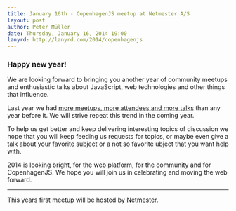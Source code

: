 ```yaml
---
title: January 16th - CopenhagenJS meetup at Netmester A/S
layout: post
author: Peter Müller
date: Thursday, January 16, 2014 19:00
lanyrd: http://lanyrd.com/2014/copenhagenjs
---
```


<h3>Happy new year!</h3>

We are looking forward to bringing you another year of community meetups and enthusiastic talks about JavaScript, web technologies and other things that influence.

Last year we had [more meetups, more attendees and more talks](http://auchenberg.github.io/presentations/copenhagenjs-2013-status/#1) than any year before it. We will strive repeat this trend in the coming year.

To help us get better and keep delivering interesting topics of discussion we hope that you will keep feeding us requests for topics, or maybe even give a talk about your favorite subject or a not so favorite ubject that you want help with.

2014 is looking bright, for the web platform, for the community and for CopenhagenJS. We hope you will join us in celebrating and moving the web forward.

<hr>

This years first meetup will be hosted by [Netmester](http://www.netmester.dk/).
